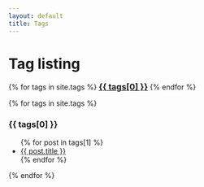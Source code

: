 ```yaml
---
layout: default
title: Tags
---
```


<!-- Begin code @ tags/index.md -->
<style>
.tagcloud {
    width: 90%;
    max-width: 1000px;
    margin:0 auto
}
</style>

# Tag listing

<div class="container">
{% for tags in site.tags %}
  <a href="#{{ tags[0] }}"><h3 style="display:inline;">{{ tags[0] }}</h3></a>
{% endfor %}
</div>

<p></p>

{% for tags in site.tags %}
  <h3>{{ tags[0] }}</h3>
  <ul>
    {% for post in tags[1] %}
      <li><a href="{{ post.url| relative_url }}">{{ post.title }}</a></li>
    {% endfor %}
  </ul>
{% endfor %}

<!-- End code @ tags/index.md -->
